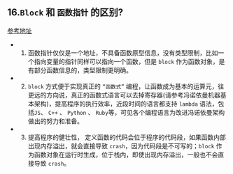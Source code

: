 ## 16.`Block` 和 `函数指针` 的区别?


[参考地址](https://blog.csdn.net/dexin5195/article/details/41083323)

* 1. 函数指针仅仅是一个地址，不具备函数原型信息，没有类型限制，比如一个指向变量的指针同样可以指向一个函数，但是 `block` 作为函数对象，是有部分函数信息的，类型限制更明确。
* 2. `block` 方式便于实现真正的 `“函数式”` 编程，让函数成为基本的运算元，往更远的方向说，真正的函数式语言可以去掉寄存器(请参考冯诺依曼机器基本架构)，提高程序的执行效率，近段时间的语言都支持 `lambda` 语法，包括`JS`、 `C++` 、 `Python` 、 `Ruby`等，可见各个编程语言为改进冯诺依曼架构做出的努力和准备。
* 3. 提高程序的健壮性， 定义函数的代码会位于程序的代码段，如果函数内部出现内存溢出，就会直接导致 `crash`，因为代码段是不可写的；`block` 作为函数对象在运行时生成，位于栈内，即使出现内存溢出，一般也不会直接导致 `crash`。

